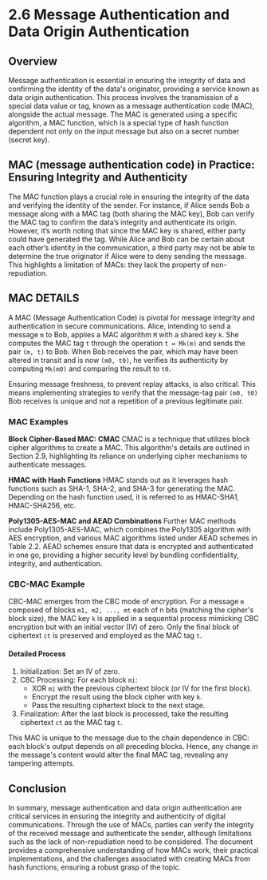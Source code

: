 # 2.6 Message Authentication and Data Origin Authentication

## Overview

Message authentication is essential in ensuring the integrity of data and confirming the identity of the data's originator, providing a service known as data origin authentication. This process involves the transmission of a special data value or tag, known as a message authentication code (MAC), alongside the actual message. The MAC is generated using a specific algorithm, a MAC function, which is a special type of hash function dependent not only on the input message but also on a secret number (secret key).

## MAC (message authentication code) in Practice: Ensuring Integrity and Authenticity

The MAC function plays a crucial role in ensuring the integrity of the data and verifying the identity of the sender. For instance, if Alice sends Bob a message along with a MAC tag (both sharing the MAC key), Bob can verify the MAC tag to confirm the data’s integrity and authenticate its origin. However, it’s worth noting that since the MAC key is shared, either party could have generated the tag. While Alice and Bob can be certain about each other’s identity in the communication, a third party may not be able to determine the true originator if Alice were to deny sending the message. This highlights a limitation of MACs: they lack the property of non-repudiation.

## MAC DETAILS
A MAC (Message Authentication Code) is pivotal for message integrity and authentication in secure communications. Alice, intending to send a message `m` to Bob, applies a MAC algorithm `M` with a shared key `k`. She computes the MAC tag `t` through the operation `t = Mk(m)` and sends the pair `(m, t)` to Bob. When Bob receives the pair, which may have been altered in transit and is now `(m0, t0)`, he verifies its authenticity by computing `Mk(m0)` and comparing the result to `t0`.

Ensuring message freshness, to prevent replay attacks, is also critical. This means implementing strategies to verify that the message-tag pair `(m0, t0)` Bob receives is unique and not a repetition of a previous legitimate pair.

### MAC Examples
**Block Cipher-Based MAC: CMAC**
CMAC is a technique that utilizes block cipher algorithms to create a MAC. This algorithm's details are outlined in Section 2.9, highlighting its reliance on underlying cipher mechanisms to authenticate messages.

**HMAC with Hash Functions**
HMAC stands out as it leverages hash functions such as SHA-1, SHA-2, and SHA-3 for generating the MAC. Depending on the hash function used, it is referred to as HMAC-SHA1, HMAC-SHA256, etc. 

**Poly1305-AES-MAC and AEAD Combinations**
Further MAC methods include Poly1305-AES-MAC, which combines the Poly1305 algorithm with AES encryption, and various MAC algorithms listed under AEAD schemes in Table 2.2. AEAD schemes ensure that data is encrypted and authenticated in one go, providing a higher security level by bundling confidentiality, integrity, and authentication.

### CBC-MAC Example
CBC-MAC emerges from the CBC mode of encryption. For a message `m` composed of blocks `m1, m2, ..., mt` each of n bits (matching the cipher's block size), the MAC key `k` is applied in a sequential process mimicking CBC encryption but with an initial vector (IV) of zero. Only the final block of ciphertext `ct` is preserved and employed as the MAC tag `t`.

#### Detailed Process
1. Initialization: Set an IV of zero.
2. CBC Processing: For each block `mi`:
   - XOR `mi` with the previous ciphertext block (or IV for the first block).
   - Encrypt the result using the block cipher with key `k`.
   - Pass the resulting ciphertext block to the next stage.
3. Finalization: After the last block is processed, take the resulting ciphertext `ct` as the MAC tag `t`.

This MAC is unique to the message due to the chain dependence in CBC: each block's output depends on all preceding blocks. Hence, any change in the message's content would alter the final MAC tag, revealing any tampering attempts.

## Conclusion

In summary, message authentication and data origin authentication are critical services in ensuring the integrity and authenticity of digital communications. Through the use of MACs, parties can verify the integrity of the received message and authenticate the sender, although limitations such as the lack of non-repudiation need to be considered. The document provides a comprehensive understanding of how MACs work, their practical implementations, and the challenges associated with creating MACs from hash functions, ensuring a robust grasp of the topic.
